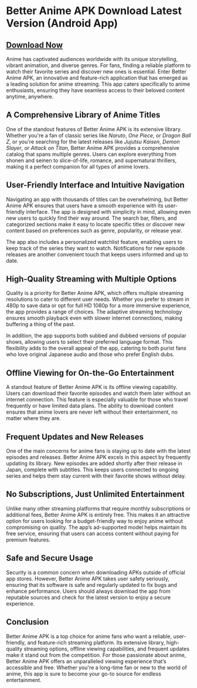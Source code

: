 # Better Anime APK Download Latest Version (Android App)

## [Download Now](https://spoo.me/BBs6yC)

Anime has captivated audiences worldwide with its unique storytelling, vibrant animation, and diverse genres. For fans, finding a reliable platform to watch their favorite series and discover new ones is essential. Enter Better Anime APK, an innovative and feature-rich application that has emerged as a leading solution for anime streaming. This app caters specifically to anime enthusiasts, ensuring they have seamless access to their beloved content anytime, anywhere.

## **A Comprehensive Library of Anime Titles**

One of the standout features of Better Anime APK is its extensive library. Whether you're a fan of classic series like *Naruto*, *One Piece*, or *Dragon Ball Z*, or you're searching for the latest releases like *Jujutsu Kaisen*, *Demon Slayer*, or *Attack on Titan*, Better Anime APK provides a comprehensive catalog that spans multiple genres. Users can explore everything from shonen and seinen to slice-of-life, romance, and supernatural thrillers, making it a perfect companion for all types of anime lovers.

## **User-Friendly Interface and Intuitive Navigation**

Navigating an app with thousands of titles can be overwhelming, but Better Anime APK ensures that users have a smooth experience with its user-friendly interface. The app is designed with simplicity in mind, allowing even new users to quickly find their way around. The search bar, filters, and categorized sections make it easy to locate specific titles or discover new content based on preferences such as genre, popularity, or release year.

The app also includes a personalized watchlist feature, enabling users to keep track of the series they want to watch. Notifications for new episode releases are another convenient touch that keeps users informed and up to date.

## **High-Quality Streaming with Multiple Options**

Quality is a priority for Better Anime APK, which offers multiple streaming resolutions to cater to different user needs. Whether you prefer to stream in 480p to save data or opt for full HD 1080p for a more immersive experience, the app provides a range of choices. The adaptive streaming technology ensures smooth playback even with slower internet connections, making buffering a thing of the past.

In addition, the app supports both subbed and dubbed versions of popular shows, allowing users to select their preferred language format. This flexibility adds to the overall appeal of the app, catering to both purist fans who love original Japanese audio and those who prefer English dubs.

## **Offline Viewing for On-the-Go Entertainment**

A standout feature of Better Anime APK is its offline viewing capability. Users can download their favorite episodes and watch them later without an internet connection. This feature is especially valuable for those who travel frequently or have limited data plans. The ability to download content ensures that anime lovers are never left without their entertainment, no matter where they are.

## **Frequent Updates and New Releases**

One of the main concerns for anime fans is staying up to date with the latest episodes and releases. Better Anime APK excels in this aspect by frequently updating its library. New episodes are added shortly after their release in Japan, complete with subtitles. This keeps users connected to ongoing series and helps them stay current with their favorite shows without delay.

## **No Subscriptions, Just Unlimited Entertainment**

Unlike many other streaming platforms that require monthly subscriptions or additional fees, Better Anime APK is entirely free. This makes it an attractive option for users looking for a budget-friendly way to enjoy anime without compromising on quality. The app’s ad-supported model helps maintain its free service, ensuring that users can access content without paying for premium features.

## **Safe and Secure Usage**

Security is a common concern when downloading APKs outside of official app stores. However, Better Anime APK takes user safety seriously, ensuring that its software is safe and regularly updated to fix bugs and enhance performance. Users should always download the app from reputable sources and check for the latest version to enjoy a secure experience.

## **Conclusion**

Better Anime APK is a top choice for anime fans who want a reliable, user-friendly, and feature-rich streaming platform. Its extensive library, high-quality streaming options, offline viewing capabilities, and frequent updates make it stand out from the competition. For those passionate about anime, Better Anime APK offers an unparalleled viewing experience that’s accessible and free. Whether you're a long-time fan or new to the world of anime, this app is sure to become your go-to source for endless entertainment.
